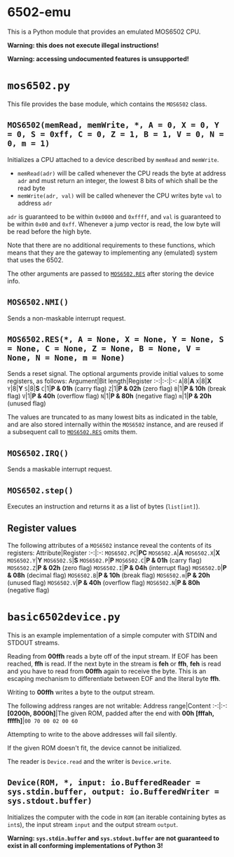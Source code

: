 # 6502-emu
This is a Python module that provides an emulated MOS6502 CPU.

**Warning: this does not execute illegal instructions!**

**Warning: accessing undocumented features is unsupported!**
# `mos6502.py`
This file provides the base module, which contains the `MOS6502` class.
## `MOS6502(memRead, memWrite, *, A = 0, X = 0, Y = 0, S = 0xff, C = 0, Z = 1, B = 1, V = 0, N = 0, m = 1)`
Initializes a CPU attached to a device described by `memRead` and `memWrite`.

+ `memRead(adr)` will be called whenever the CPU reads the byte at address `adr` and must return an integer, the lowest 8 bits of which shall be the read byte
+ `memWrite(adr, val)` will be called whenever the CPU writes byte `val` to address `adr`

`adr` is guaranteed to be within `0x0000` and `0xffff`, and `val` is guaranteed to be within `0x00` and `0xff`. Whenever a jump vector is read, the low byte will be read before the high byte.

Note that there are no additional requirements to these functions, which means that they are the gateway to implementing any (emulated) system that uses the 6502.

The other arguments are passed to [`MOS6502.RES`][res] after storing the device info.
## `MOS6502.NMI()`
Sends a non-maskable interrupt request.
## `MOS6502.RES(*, A = None, X = None, Y = None, S = None, C = None, Z = None, B = None, V = None, N = None, m = None)`
Sends a reset signal. The optional arguments provide initial values to some registers, as follows:
Argument|Bit length|Register
:-:|:-:|:-:
`A`|8|**A**
`X`|8|**X**
`Y`|8|**Y**
`S`|8|**S**
`C`|1|**P & 01h** (carry flag)
`Z`|1|**P & 02h** (zero flag)
`B`|1|**P & 10h** (break flag)
`V`|1|**P & 40h** (overflow flag)
`N`|1|**P & 80h** (negative flag)
`m`|1|**P & 20h** (unused flag)

The values are truncated to as many lowest bits as indicated in the table, and are also stored internally within the `MOS6502` instance, and are reused if a subsequent call to [`MOS6502.RES`][res] omits them.
## `MOS6502.IRQ()`
Sends a maskable interrupt request.
## `MOS6502.step()`
Executes an instruction and returns it as a list of bytes (`list[int]`).
## Register values
The following attributes of a `MOS6502` instance reveal the contents of its registers:
Attribute|Register
:-:|:-:
`MOS6502.PC`|**PC**
`MOS6502.A`|**A**
`MOS6502.X`|**X**
`MOS6502.Y`|**Y**
`MOS6502.S`|**S**
`MOS6502.P`|**P**
`MOS6502.C`|**P & 01h** (carry flag)
`MOS6502.Z`|**P & 02h** (zero flag)
`MOS6502.I`|**P & 04h** (interrupt flag)
`MOS6502.D`|**P & 08h** (decimal flag)
`MOS6502.B`|**P & 10h** (break flag)
`MOS6502.m`|**P & 20h** (unused flag)
`MOS6502.V`|**P & 40h** (overflow flag)
`MOS6502.N`|**P & 80h** (negative flag)

[res]: #mos6502res-a--none-x--none-y--none-s--none-c--none-z--none-b--none-v--none-n--none-m--none
# `basic6502device.py`
This is an example implementation of a simple computer with STDIN and STDOUT streams.

Reading from **00ffh** reads a byte off of the input stream. If EOF has been reached, **ffh** is read. If the next byte in the stream is **feh** or **ffh**, **feh** is read and you have to read from **00ffh** again to receive the byte. This is an escaping mechanism to differentiate between EOF and the literal byte **ffh**.

Writing to **00ffh** writes a byte to the output stream.

The following address ranges are not writable:
Address range|Content
:-:|:-:
**[0200h, 8000h]**|The given ROM, padded after the end with **00h**
**[fffah, ffffh]**|`00 70 00 02 00 60`

Attempting to write to the above addresses will fail silently.

If the given ROM doesn't fit, the device cannot be initialized.

The reader is `Device.read` and the writer is `Device.write`.
## `Device(ROM, *, input: io.BufferedReader = sys.stdin.buffer, output: io.BufferedWriter = sys.stdout.buffer)`
Initializes the computer with the code in `ROM` (an iterable containing bytes as `int`s), the input stream `input` and the output stream `output`.

**Warning: `sys.stdin.buffer` and `sys.stdout.buffer` are not guaranteed to exist in all conforming implementations of Python 3!**
